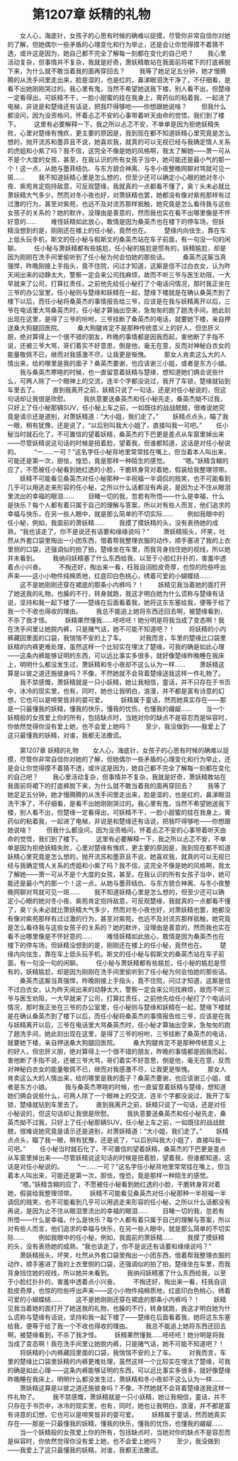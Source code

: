 # 　　第1207章 妖精的礼物
　　女人心，海底针，女孩子的心思有时候的确难以捉摸，尽管你非常自信你对她的了解，但她偶尔一些矛盾的心理变化和行为举止，还是会让你觉得摸不着猜不透，或许这是因为，她自己都不完全了解每一刻都在变化的自己吧？
　　我心里活动复杂，但事情并不复杂，我就是好奇，萧妖精敢站在我面前将裙下的打底裤脱下来，为什么就不敢当着我的面再穿回去？
　　我等了她足足五分钟，她才慢腾腾的从洗手间里走出来，脸是湿的，也是红的，鼻涕眼泪洗干净了，不仔细看，是看不出她刚刚哭过的。我心里有鬼，当然不希望她送我下楼，别人看不出，但楚缘一定看得出，可妖精不干，一脸小甜蜜的挂在我身上，膏药似的粘着我，一起进了电梯，非说是和楚缘还有话说，把我吓得够呛——你想跟她说啥？
　　但我什么都没问，因为没资格问，怀着忐忑不安的心事带着听天由命的觉悟，我们到了楼下。
　　这里有必要解释一下，我之所以忐忑不安，不单单是因为拒绝妖精失败，心里对楚缘有愧疚，更主要的原因是，我到现在都不知道妖精心里究竟是怎么想的，抛开流苏和墨菲且不说，她喜欢我，就真的可以无视已经与我确定情人关系的虎姐和小紫了吗？我不信，这完全不像是她的风格啊，我太了解她——萧一可从不是个大度的女孩，甚至，在我认识的所有女孩子当中，她可能还是最小气的那一个！这一点，从她与墨菲结仇、与东方貌合神离、与冬小夜整晚网聊对骂就可见一斑……
　　我不知道妖精心里是怎么想的，但至少还可以确定小心眼的她对冬小夜、紫苑肯定抱持敌意，可反观楚缘，我就真的一点都看不懂了，臭丫头未必就比萧妖精大气多少，然而对冬小夜也好，对萧妖精也罢，她都没有像对紫苑那样有过过激的行为，甚至对紫苑，也远不及对流苏那样抵触，她究竟是怎么看待我与这些女孩子的关系的？她的默许，没理由是善意的，然而我也实在看不出哪里像是不怀好意的……
　　难怪妖精如此放心，敢情是因为桑英杰也在楼下的停车场，但妖精没想到的是，刚刚还在楼上的任小秘，竟然也在。
　　楚缘内向怯生，靠在车上低头玩手机，斯文的任小秘与假斯文的桑英杰站在车子前面，有一句没一句的闲聊。
　　任小秘与萧妖精都有些尴尬，任小秘的尴尬是惯有的，妖精尴尬，却是因为刚刚在洗手间里偷听到了任小秘为何会怕她的那些话。
　　桑英杰这厮当真强悍，昨晚刚接上手指头，竟不住院，问过才知道，这厮是信不过白衣女，认为昨天闹出来的动静太大，警察一定会来公司找麻烦，故而不听三爷与医生劝阻，一大早就来了公司，打算扛责任，之前他先给任小秘打了个电话问情况，那时我正坐在三爷的办公室里，任小秘则与楚缘和妖精在一起，楚缘下楼就是在确认桑英杰到了楼下以后，而任小秘将桑英杰的事情报告给三爷，应该是在我与妖精离开以后，三爷在电话里大骂桑英杰时，任小秘才算抽出空来，急匆匆的跑了趟洗手间，她此刻出现在这里，是得了三爷的吩咐，三爷挂断了桑英杰的电话，就要她下楼，亲自押送桑大狗腿回医院。
　　桑大狗腿肯定不是那种传统意义上的好人，但忠肝义胆，绝对算得上一个很不错的朋友，昨晚的事情都是因我而起，害他断了手指不说，还被三爷大骂，哥们着实不好意思，倒是他，毫无在意，反而对神秘白衣女的能量敬佩不已，继而对我感激不尽，让我更是惭愧。
　　那女人肯卖这么大的人情出来，给的哪里是我的面子？桑英杰要谢，也应该谢三小姐，或者是东方小娘。
　　我与桑英杰寒暄的时候，也一直留意着妖精与楚缘，想知道她们俩会说些什么，可两人除了一个眼神上的交流，连半个字都没说过，我开了车锁，楚缘就钻到车里去了。
　　直到我离开之前，妖精只说了一句话，还是对任小秘说的，但这句话却让我很是欣慰。
　　我执意要送桑英杰和任小秘先走，桑英杰拗不过我，只好上了任小秘那辆SUV，任小秘上车之前，一如既往的战战兢兢，很难说她究竟是请示还是道别，对萧妖精道：“大小姐，我们走了。”
　　妖精点点头，瞄了我一眼，稍有犹豫，还是说了，“以后别叫我大小姐了，直接叫我一可吧。”
　　任小秘当时就石化了，不可置信的望着妖精，桑英杰的下巴更是差点从车窗里掉出来——尽管妖精说这句话的时候是扭着脸，望着我，但谁都知道，这话是对任小秘说的。
　　“一……一可？”这名字任小秘背地里常常挂在嘴上，但当着本人叫出来，可能还是第一次，胆怯，惶恐，竟是那样一种陌生的感觉。
　　“嗯。”妖精含糊的应了，不愿被任小秘看到她红透的小脸，干脆转身背对着她，假装给我整理领带。
　　妖精不可能看见桑英杰对任小秘那种一半祝福一半调侃的贱笑，也不可能看到几乎可以用逃走来形容的任小秘，之所以什么话都没有再说，是因为止不住从眼泪里流出的幸福的眼泪……
　　目睹一切的我，忽若有所悟——什么是幸福，什么是快乐？每个人都有着只属于自己的理解与答案，所以对有些人而言，他们追求的幸福与快乐，在另一些人眼中，就是那么简单的不切实际……
　　例如我眼中的任小秘，例如，我面前的萧妖精……
　　我摸了摸妖精的头，没有表扬她的成熟，“我也该走了，你不是说还有话要和缘缘说吗？”
　　萧妖精摇头，坏笑，吐然从外套口袋里掏出一小团东西，借着帮我整理衣服的动作，顺手塞进了我的上衣里侧的口袋，还强调似的拍了拍，楚缘坐在车里，而我背身挡住她的视线，所以她并未看到。
　　我纳闷妖精塞了什么东西给我，以至于小脸红扑扑的，害羞中透着点小兴奋。
　　不掏还好，掏出来一看，枉我自诩脸皮奇厚，也惊的险些呼出声来——这小小物件纯棉质地，红底印白色桃心，绣着可爱的小蝴蝶结……
　　这不是她刚刚还穿在裙底的那条小内裤吗？！
　　妖精见我当着她的面打开了她送我的礼物，也臊的不行，转身就跑，我这才明白她为什么谎称与楚缘有话说，坚持和我一起下楼了——楚缘在后面看着我，她将这东东塞给我，便等于给了我一个不收也得收的理由。
　　我总不能追上她将东西还回去啊，被楚缘看到，不杀了我才怪。
　　妖精果然懂我……呸呸呸！她分明是将我当成了变态啊！我在洗手间里让她脱内裤，只是赌气话，她不可能不知道吧？！
　　将妖精的小内裤藏回里面的口袋，我惴惴不安的上了车。
　　对我而言，车里的楚缘比口袋里妖精的内裤更难处理，虽然这样一个比较实在埋汰了楚缘，可我的确是如此心理——这条内裤能够证明的东西，可以远比事实多很多，就好像楚缘昨晚睡在我床上，明明什么都没发生过，萧妖精和冬小夜却不这么认为一样……
　　萧妖精这算是以彼之道还施彼身吗？不像，不然她就不会背着楚缘送我这样一件礼物了。
　　我不禁感慨，萧妖精就是一只小妖精，她让我相信，童话，并不只存在于书页中，冰冷的现实里，也有，同时，她也让我明白，浪漫，并不都是富有诗意的幻想，它也可以是啼笑皆非的耍可爱。
　　妖精属于童话，然而她真实存在——那是一只最懂我的妖精，懂我的快乐，懂我的忧伤，也懂我的龌龊……
　　当一个妖精般的女孩爱上你的所有，包括缺点时，当她对你的缺点不是容忍而是纵容时，你依然觉得你没有爱上她，也不会爱上她吗？
　　至少，我没做到——我爱上了这只最懂我的妖精，对谁，我都无法撒谎。

　　第1207章 妖精的礼物
　　女人心，海底针，女孩子的心思有时候的确难以捉摸，尽管你非常自信你对她的了解，但她偶尔一些矛盾的心理变化和行为举止，还是会让你觉得摸不着猜不透，或许这是因为，她自己都不完全了解每一刻都在变化的自己吧？
　　我心里活动复杂，但事情并不复杂，我就是好奇，萧妖精敢站在我面前将裙下的打底裤脱下来，为什么就不敢当着我的面再穿回去？
　　我等了她足足五分钟，她才慢腾腾的从洗手间里走出来，脸是湿的，也是红的，鼻涕眼泪洗干净了，不仔细看，是看不出她刚刚哭过的。我心里有鬼，当然不希望她送我下楼，别人看不出，但楚缘一定看得出，可妖精不干，一脸小甜蜜的挂在我身上，膏药似的粘着我，一起进了电梯，非说是和楚缘还有话说，把我吓得够呛——你想跟她说啥？
　　但我什么都没问，因为没资格问，怀着忐忑不安的心事带着听天由命的觉悟，我们到了楼下。
　　这里有必要解释一下，我之所以忐忑不安，不单单是因为拒绝妖精失败，心里对楚缘有愧疚，更主要的原因是，我到现在都不知道妖精心里究竟是怎么想的，抛开流苏和墨菲且不说，她喜欢我，就真的可以无视已经与我确定情人关系的虎姐和小紫了吗？我不信，这完全不像是她的风格啊，我太了解她——萧一可从不是个大度的女孩，甚至，在我认识的所有女孩子当中，她可能还是最小气的那一个！这一点，从她与墨菲结仇、与东方貌合神离、与冬小夜整晚网聊对骂就可见一斑……
　　我不知道妖精心里是怎么想的，但至少还可以确定小心眼的她对冬小夜、紫苑肯定抱持敌意，可反观楚缘，我就真的一点都看不懂了，臭丫头未必就比萧妖精大气多少，然而对冬小夜也好，对萧妖精也罢，她都没有像对紫苑那样有过过激的行为，甚至对紫苑，也远不及对流苏那样抵触，她究竟是怎么看待我与这些女孩子的关系的？她的默许，没理由是善意的，然而我也实在看不出哪里像是不怀好意的……
　　难怪妖精如此放心，敢情是因为桑英杰也在楼下的停车场，但妖精没想到的是，刚刚还在楼上的任小秘，竟然也在。
　　楚缘内向怯生，靠在车上低头玩手机，斯文的任小秘与假斯文的桑英杰站在车子前面，有一句没一句的闲聊。
　　任小秘与萧妖精都有些尴尬，任小秘的尴尬是惯有的，妖精尴尬，却是因为刚刚在洗手间里偷听到了任小秘为何会怕她的那些话。
　　桑英杰这厮当真强悍，昨晚刚接上手指头，竟不住院，问过才知道，这厮是信不过白衣女，认为昨天闹出来的动静太大，警察一定会来公司找麻烦，故而不听三爷与医生劝阻，一大早就来了公司，打算扛责任，之前他先给任小秘打了个电话问情况，那时我正坐在三爷的办公室里，任小秘则与楚缘和妖精在一起，楚缘下楼就是在确认桑英杰到了楼下以后，而任小秘将桑英杰的事情报告给三爷，应该是在我与妖精离开以后，三爷在电话里大骂桑英杰时，任小秘才算抽出空来，急匆匆的跑了趟洗手间，她此刻出现在这里，是得了三爷的吩咐，三爷挂断了桑英杰的电话，就要她下楼，亲自押送桑大狗腿回医院。
　　桑大狗腿肯定不是那种传统意义上的好人，但忠肝义胆，绝对算得上一个很不错的朋友，昨晚的事情都是因我而起，害他断了手指不说，还被三爷大骂，哥们着实不好意思，倒是他，毫无在意，反而对神秘白衣女的能量敬佩不已，继而对我感激不尽，让我更是惭愧。
　　那女人肯卖这么大的人情出来，给的哪里是我的面子？桑英杰要谢，也应该谢三小姐，或者是东方小娘。
　　我与桑英杰寒暄的时候，也一直留意着妖精与楚缘，想知道她们俩会说些什么，可两人除了一个眼神上的交流，连半个字都没说过，我开了车锁，楚缘就钻到车里去了。
　　直到我离开之前，妖精只说了一句话，还是对任小秘说的，但这句话却让我很是欣慰。
　　我执意要送桑英杰和任小秘先走，桑英杰拗不过我，只好上了任小秘那辆SUV，任小秘上车之前，一如既往的战战兢兢，很难说她究竟是请示还是道别，对萧妖精道：“大小姐，我们走了。”
　　妖精点点头，瞄了我一眼，稍有犹豫，还是说了，“以后别叫我大小姐了，直接叫我一可吧。”
　　任小秘当时就石化了，不可置信的望着妖精，桑英杰的下巴更是差点从车窗里掉出来——尽管妖精说这句话的时候是扭着脸，望着我，但谁都知道，这话是对任小秘说的。
　　“一……一可？”这名字任小秘背地里常常挂在嘴上，但当着本人叫出来，可能还是第一次，胆怯，惶恐，竟是那样一种陌生的感觉。
　　“嗯。”妖精含糊的应了，不愿被任小秘看到她红透的小脸，干脆转身背对着她，假装给我整理领带。
　　妖精不可能看见桑英杰对任小秘那种一半祝福一半调侃的贱笑，也不可能看到几乎可以用逃走来形容的任小秘，之所以什么话都没有再说，是因为止不住从眼泪里流出的幸福的眼泪……
　　目睹一切的我，忽若有所悟——什么是幸福，什么是快乐？每个人都有着只属于自己的理解与答案，所以对有些人而言，他们追求的幸福与快乐，在另一些人眼中，就是那么简单的不切实际……
　　例如我眼中的任小秘，例如，我面前的萧妖精……
　　我摸了摸妖精的头，没有表扬她的成熟，“我也该走了，你不是说还有话要和缘缘说吗？”
　　萧妖精摇头，坏笑，吐然从外套口袋里掏出一小团东西，借着帮我整理衣服的动作，顺手塞进了我的上衣里侧的口袋，还强调似的拍了拍，楚缘坐在车里，而我背身挡住她的视线，所以她并未看到。
　　我纳闷妖精塞了什么东西给我，以至于小脸红扑扑的，害羞中透着点小兴奋。
　　不掏还好，掏出来一看，枉我自诩脸皮奇厚，也惊的险些呼出声来——这小小物件纯棉质地，红底印白色桃心，绣着可爱的小蝴蝶结……
　　这不是她刚刚还穿在裙底的那条小内裤吗？！
　　妖精见我当着她的面打开了她送我的礼物，也臊的不行，转身就跑，我这才明白她为什么谎称与楚缘有话说，坚持和我一起下楼了——楚缘在后面看着我，她将这东东塞给我，便等于给了我一个不收也得收的理由。
　　我总不能追上她将东西还回去啊，被楚缘看到，不杀了我才怪。
　　妖精果然懂我……呸呸呸！她分明是将我当成了变态啊！我在洗手间里让她脱内裤，只是赌气话，她不可能不知道吧？！
　　将妖精的小内裤藏回里面的口袋，我惴惴不安的上了车。
　　对我而言，车里的楚缘比口袋里妖精的内裤更难处理，虽然这样一个比较实在埋汰了楚缘，可我的确是如此心理——这条内裤能够证明的东西，可以远比事实多很多，就好像楚缘昨晚睡在我床上，明明什么都没发生过，萧妖精和冬小夜却不这么认为一样……
　　萧妖精这算是以彼之道还施彼身吗？不像，不然她就不会背着楚缘送我这样一件礼物了。
　　我不禁感慨，萧妖精就是一只小妖精，她让我相信，童话，并不只存在于书页中，冰冷的现实里，也有，同时，她也让我明白，浪漫，并不都是富有诗意的幻想，它也可以是啼笑皆非的耍可爱。
　　妖精属于童话，然而她真实存在——那是一只最懂我的妖精，懂我的快乐，懂我的忧伤，也懂我的龌龊……
　　当一个妖精般的女孩爱上你的所有，包括缺点时，当她对你的缺点不是容忍而是纵容时，你依然觉得你没有爱上她，也不会爱上她吗？
　　至少，我没做到——我爱上了这只最懂我的妖精，对谁，我都无法撒谎。
